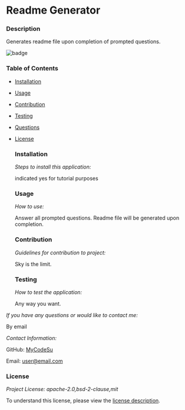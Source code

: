 # Readme Generator

### Description

Generates readme file upon completion of prompted questions. 

![badge](https://img.shields.io/badge/license-lgpl-brightorange)
### Table of Contents
  * [Installation](#installation)
  * [Usage](#usage)
  * [Contribution](#contribution)
  * [Testing](#testing)
* [Questions](#questions)
* [License](#license)

  ### Installation

  _Steps to install this application:_

  indicated yes for tutorial purposes
  
  ### Usage

  _How to use:_

  Answer all prompted questions. Readme file will be generated upon completion. 
  
  ### Contribution

  _Guidelines for contribution to project:_

  Sky is the limit. 
  
  ### Testing

  _How to test the application:_

  Any way you want. 

_If you have any questions or would like to contact me:_

By email

_Contact Information:_

GitHub: [MyCodeSu](https://github.com/MyCodeSu)

Email: [user@email.com](mailto:user@email.com)

### License

_Project License: apache-2.0,bsd-2-clause,mit_

To understand this license, please view the [license description]( https://opensource.org/licenses#:~:text=GNU%20Library%20or%20%22Lesser%22%20General%20Public%20License%20(LGPL)).

